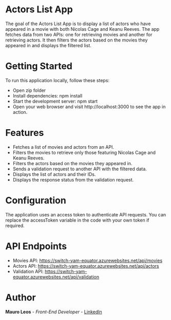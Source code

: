 # Actors List App

The goal of the Actors List App is to display a list of actors who have appeared in a movie with both Nicolas Cage and Keanu Reeves. The app fetches data from two APIs: one for retrieving movies and another for retrieving actors. It then filters the actors based on the movies they appeared in and displays the filtered list.

# Getting Started

To run this application locally, follow these steps:

- Open zip folder
- Install dependencies: npm install
- Start the development server: npm start
- Open your web browser and visit http://localhost:3000 to see the app in action.

# Features

- Fetches a list of movies and actors from an API.
- Filters the movies to retrieve only those featuring Nicolas Cage and Keanu Reeves.
- Filters the actors based on the movies they appeared in.
- Sends a validation request to another API with the filtered data.
- Displays the list of actors and their IDs.
- Displays the response status from the validation request.

# Configuration

The application uses an access token to authenticate API requests. You can replace the accessToken variable in the code with your own token if required.

# API Endpoints

- Movies API: https://switch-yam-equator.azurewebsites.net/api/movies
- Actors API: https://switch-yam-equator.azurewebsites.net/api/actors
- Validation API: https://switch-yam-equator.azurewebsites.net/api/validation

# Author

<strong>Mauro Leos</strong> - <i>Front-End Developer</i> - <a href="https://www.linkedin.com/in/mauro-leos-b4103a11b/">LinkedIn </a>
